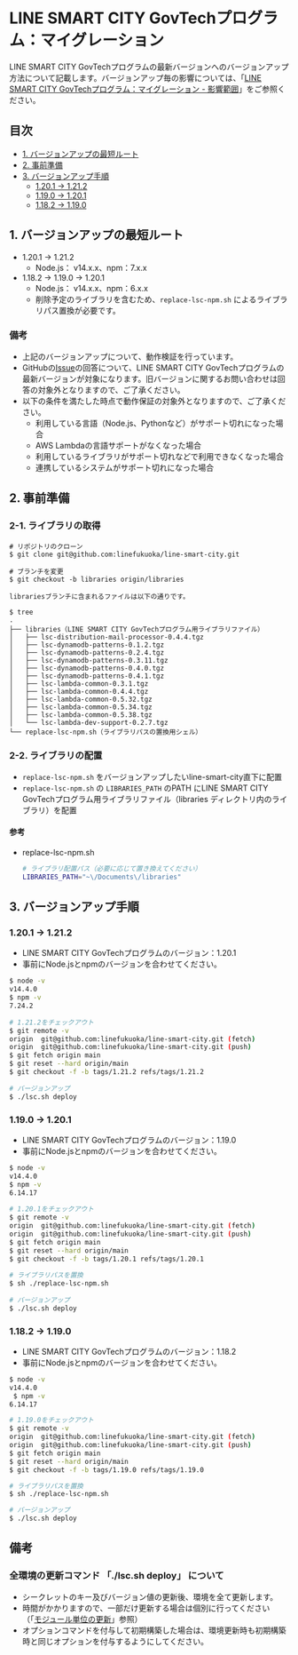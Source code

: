 # LINE SMART CITY GovTechプログラム：マイグレーション

LINE SMART CITY GovTechプログラムの最新バージョンへのバージョンアップ方法について記載します。バージョンアップ毎の影響については、「[LINE SMART CITY GovTechプログラム：マイグレーション - 影響範囲](./LSC_MIGRATIONS_IMPACT.md)」をご参照ください。

## 目次

- [1. バージョンアップの最短ルート](#1-バージョンアップの最短ルート)
- [2. 事前準備](#2-事前準備)
- [3. バージョンアップ手順](#3-バージョンアップ手順)
    - [1.20.1 → 1.21.2](#1201--1212)
    - [1.19.0 → 1.20.1](#1190--1201)
    - [1.18.2 → 1.19.0](#1182--1190)

## 1. バージョンアップの最短ルート
* 1.20.1 → 1.21.2
    * Node.js： v14.x.x、npm：7.x.x
* 1.18.2 → 1.19.0 → 1.20.1
    * Node.js： v14.x.x、npm：6.x.x
    * 削除予定のライブラリを含むため、`replace-lsc-npm.sh` によるライブラリパス置換が必要です。

### 備考
* 上記のバージョンアップについて、動作検証を行っています。
* GitHubの[Issue](https://github.com/linefukuoka/line-smart-city/issues)の回答について、LINE SMART CITY GovTechプログラムの最新バージョンが対象になります。旧バージョンに関するお問い合わせは回答の対象外となりますので、ご了承ください。  
* 以下の条件を満たした時点で動作保証の対象外となりますので、ご了承ください。
    * 利用している言語（Node.js、Pythonなど）がサポート切れになった場合
    * AWS Lambdaの言語サポートがなくなった場合
    * 利用しているライブラリがサポート切れなどで利用できなくなった場合
    * 連携しているシステムがサポート切れになった場合

## 2. 事前準備
### 2-1. ライブラリの取得

```
# リポジトリのクローン
$ git clone git@github.com:linefukuoka/line-smart-city.git

# ブランチを変更
$ git checkout -b libraries origin/libraries

librariesブランチに含まれるファイルは以下の通りです。

$ tree
.
├── libraries（LINE SMART CITY GovTechプログラム用ライブラリファイル）
│   ├── lsc-distribution-mail-processor-0.4.4.tgz
│   ├── lsc-dynamodb-patterns-0.1.2.tgz
│   ├── lsc-dynamodb-patterns-0.2.4.tgz
│   ├── lsc-dynamodb-patterns-0.3.11.tgz
│   ├── lsc-dynamodb-patterns-0.4.0.tgz
│   ├── lsc-dynamodb-patterns-0.4.1.tgz
│   ├── lsc-lambda-common-0.3.1.tgz
│   ├── lsc-lambda-common-0.4.4.tgz
│   ├── lsc-lambda-common-0.5.32.tgz
│   ├── lsc-lambda-common-0.5.34.tgz
│   ├── lsc-lambda-common-0.5.38.tgz
│   └── lsc-lambda-dev-support-0.2.7.tgz
└── replace-lsc-npm.sh（ライブラリパスの置換用シェル）
```

### 2-2. ライブラリの配置
* `replace-lsc-npm.sh` をバージョンアップしたいline-smart-city直下に配置
* `replace-lsc-npm.sh` の `LIBRARIES_PATH` のPATH にLINE SMART CITY GovTechプログラム用ライブラリファイル（libraries ディレクトリ内のライブラリ）を配置

#### 参考
* replace-lsc-npm.sh

    ```bash
    # ライブラリ配置パス（必要に応じて置き換えてください）
    LIBRARIES_PATH="~\/Documents\/libraries"
    ```

## 3. バージョンアップ手順
### 1.20.1 → 1.21.2
* LINE SMART CITY GovTechプログラムのバージョン：1.20.1
* 事前にNode.jsとnpmのバージョンを合わせてください。

```bash
$ node -v
v14.4.0
$ npm -v
7.24.2
 
# 1.21.2をチェックアウト
$ git remote -v
origin  git@github.com:linefukuoka/line-smart-city.git (fetch)
origin  git@github.com:linefukuoka/line-smart-city.git (push)
$ git fetch origin main
$ git reset --hard origin/main
$ git checkout -f -b tags/1.21.2 refs/tags/1.21.2
 
# バージョンアップ
$ ./lsc.sh deploy
```

### 1.19.0 → 1.20.1
* LINE SMART CITY GovTechプログラムのバージョン：1.19.0
* 事前にNode.jsとnpmのバージョンを合わせてください。

```bash
$ node -v
v14.4.0
$ npm -v
6.14.17
 
# 1.20.1をチェックアウト
$ git remote -v
origin  git@github.com:linefukuoka/line-smart-city.git (fetch)
origin  git@github.com:linefukuoka/line-smart-city.git (push)
$ git fetch origin main
$ git reset --hard origin/main
$ git checkout -f -b tags/1.20.1 refs/tags/1.20.1
 
# ライブラリパスを置換
$ sh ./replace-lsc-npm.sh
 
# バージョンアップ
$ ./lsc.sh deploy
```
### 1.18.2 → 1.19.0
* LINE SMART CITY GovTechプログラムのバージョン：1.18.2
* 事前にNode.jsとnpmのバージョンを合わせてください。

```bash
$ node -v
v14.4.0
 $ npm -v
6.14.17

# 1.19.0をチェックアウト
$ git remote -v
origin  git@github.com:linefukuoka/line-smart-city.git (fetch)
origin  git@github.com:linefukuoka/line-smart-city.git (push)
$ git fetch origin main
$ git reset --hard origin/main
$ git checkout -f -b tags/1.19.0 refs/tags/1.19.0

# ライブラリパスを置換
$ sh ./replace-lsc-npm.sh

# バージョンアップ
$ ./lsc.sh deploy
```

## 備考
### 全環境の更新コマンド 「./lsc.sh deploy」 について
* シークレットのキー及びバージョン値の更新後、環境を全て更新します。
* 時間がかかりますので、一部だけ更新する場合は個別に行ってください（「[モジュール単位の更新](./LSC_COMMANDS.md#モジュール単位の更新)」参照）
* オプションコマンドを付与して初期構築した場合は、環境更新時も初期構築時と同じオプションを付与するようにしてください。
